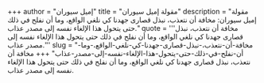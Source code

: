 +++
author = "إميل سيوران"
title = "مقولة إميل سيوران"
description = "مقولة إميل سيوران: مخافة أن نتعذب، نبذل قصارى جهدنا كي نلغي الواقع، وما أن نفلح في ذلك حتى يتحول هذا الإلغاء نفسه إلى مصدر عذاب."
quote = '''مخافة أن نتعذب، نبذل قصارى جهدنا كي نلغي الواقع، وما أن نفلح في ذلك حتى يتحول هذا الإلغاء نفسه إلى مصدر عذاب.'''
slug = "مخافة-أن-نتعذب،-نبذل-قصارى-جهدنا-كي-نلغي-الواقع،-وما-أن-نفلح-في-ذلك-حتى-يتحول-هذا-الإلغاء-نفسه-إلى-مصدر-عذاب"
+++
مخافة أن نتعذب، نبذل قصارى جهدنا كي نلغي الواقع، وما أن نفلح في ذلك حتى يتحول هذا الإلغاء نفسه إلى مصدر عذاب.
